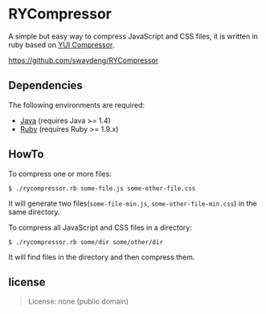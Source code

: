 RYCompressor
=======

A simple but easy way to compress JavaScript and CSS files, it is written in ruby based on [YUI Compressor](http://developer.yahoo.com/yui/compressor/).

<https://github.com/swaydeng/RYCompressor>

Dependencies
-------

The following environments are required:

* [Java](http://java.sun.com/) (requires Java >= 1.4)
* [Ruby](http://www.ruby-lang.org/) (requires Ruby >= 1.9.x)

HowTo
-------

To compress one or more files:

    $ ./rycompressor.rb some-file.js some-other-file.css

It will generate two files(`some-file-min.js`, `some-other-file-min.css`) in the same directory.

To compress all JavaScript and CSS files in a directory:

	$ ./rycompressor.rb some/dir some/other/dir

It will find files in the directory and then compress them. 

license
-------

> License: none (public domain)
